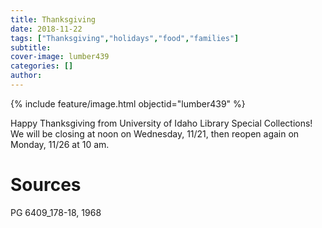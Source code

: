 ```yaml
---
title: Thanksgiving
date: 2018-11-22
tags: ["Thanksgiving","holidays","food","families"]
subtitle: 
cover-image: lumber439
categories: []
author:
---
```


{% include feature/image.html objectid="lumber439" %}

Happy Thanksgiving from University of Idaho Library Special Collections! We will be closing at noon on Wednesday, 11/21, then reopen again on Monday, 11/26 at 10 am.

# Sources

PG 6409_178-18, 1968